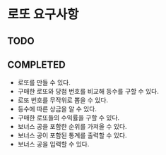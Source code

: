 # 로또 요구사항
## TODO

## COMPLETED
 - 로또를 만들 수 있다.
 - 구매한 로또와 당첨 번호를 비교해 등수를 구할 수 있다.
 - 로또 번호를 무작위로 뽑을 수 있다.
 - 등수에 따른 상금을 알 수 있다. 
 - 구매한 로또들의 수익률을 구할 수 있다.
 - 보너스 공을 포함한 순위를 가져올 수 있다.
 - 보너스 공이 포함된 통계를 출력할 수 있다.
 - 보너스 공을 입력할 수 있다.

